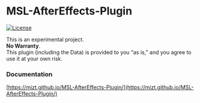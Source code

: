 # MSL-AfterEffects-Plugin

[![License](https://img.shields.io/badge/License-BSD%203--Clause-blue.svg)](https://opensource.org/licenses/BSD-3-Clause)

This is an experimental project.  
**No Warranty**.  
This plugin (including the Data) is provided to you “as is,” and you agree to use it at your own risk.

### Documentation

[https://mizt.github.io/MSL-AfterEffects-Plugin/](https://mizt.github.io/MSL-AfterEffects-Plugin/)
